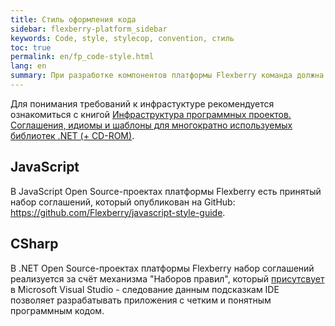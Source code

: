 ```yaml
---
title: Стиль оформления кода
sidebar: flexberry-platform_sidebar
keywords: Code, style, stylecop, convention, стиль
toc: true
permalink: en/fp_code-style.html
lang: en
summary: При разработке компонентов платформы Flexberry команда должна придерживаться единого стиля написания кода
---
```


Для понимания требований к инфрастуктуре рекомендуется ознакомиться с книгой [Инфраструктура программных проектов. Соглашения, идиомы и шаблоны для многократно используемых библиотек .NET (+ CD-ROM)](http://www.ozon.ru/context/detail/id/5588868/).

## JavaScript

В JavaScript Open Source-проектах платформы Flexberry есть принятый набор соглашений, который опубликован на GitHub: <https://github.com/Flexberry/javascript-style-guide>.

## CSharp

В .NET Open Source-проектах платформы Flexberry набор соглашений реализуется за счёт механизма "Наборов правил", который [присутсвует](https://msdn.microsoft.com/ru-ru/library/dd465186.aspx) в Microsoft Visual Studio - следование данным подсказкам IDE позволяет разрабатывать приложения с четким и понятным программным кодом.
